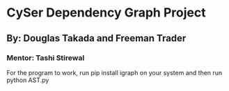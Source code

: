 # CySer Dependency Graph Project
## By: Douglas Takada and Freeman Trader
### Mentor: Tashi Stirewal

For the program to work, run pip install igraph on your system and then run python AST.py